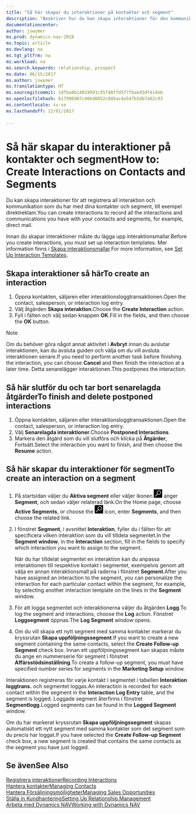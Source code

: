 ```yaml
---
title: "Så här skapar du interaktioner på kontakter och segment"
description: "Beskriver hur du kan skapa interaktioner för den kommunikation som du har med dina kontakter och segment i Dynamics NAV, till exempel direktreklam."
documentationcenter: 
author: jswymer
ms.prod: dynamics-nav-2018
ms.topic: article
ms.devlang: na
ms.tgt_pltfrm: na
ms.workload: na
ms.search.keywords: relationship, prospect
ms.date: 06/15/2017
ms.author: jswymer
ms.translationtype: HT
ms.sourcegitcommit: 1dfba8b14019991c95f40ffd5f7fbaed5df414eb
ms.openlocfilehash: 617996907c466d6052c04bac4a547b5db7a02c93
ms.contentlocale: sv-se
ms.lasthandoff: 12/01/2017

---
```

# <a name="how-to-create-interactions-on-contacts-and-segments"></a><span data-ttu-id="84315-103">Så här skapar du interaktioner på kontakter och segment</span><span class="sxs-lookup"><span data-stu-id="84315-103">How to: Create Interactions on Contacts and Segments</span></span>
<span data-ttu-id="84315-104">Du kan skapa interaktioner för att registrera all interaktion och kommunikation som du har med dina kontakter och segment, till exempel direktreklam.</span><span class="sxs-lookup"><span data-stu-id="84315-104">You can create interactions to record all the interactions and communications you have with your contacts and segments, for example, direct mail.</span></span>

<span data-ttu-id="84315-105">Innan du skapar interaktioner måste du lägga upp interaktionsmallar.</span><span class="sxs-lookup"><span data-stu-id="84315-105">Before you create interactions, you must set up interaction templates.</span></span> <span data-ttu-id="84315-106">Mer information finns i  [Skapa interaktionsmallar](marketing-interactions.md).</span><span class="sxs-lookup"><span data-stu-id="84315-106">For more information, see  [Set Up Interaction Templates](marketing-interactions.md).</span></span>

## <a name="to-create-an-interaction"></a><span data-ttu-id="84315-107">Skapa interaktioner så här</span><span class="sxs-lookup"><span data-stu-id="84315-107">To create an interaction</span></span>
1. <span data-ttu-id="84315-108">Öppna kontakten, säljaren eller interaktionsloggtransaktionen.</span><span class="sxs-lookup"><span data-stu-id="84315-108">Open the contact, salesperson, or interaction log entry.</span></span>
2. <span data-ttu-id="84315-109">Välj åtgärden **Skapa interaktion**.</span><span class="sxs-lookup"><span data-stu-id="84315-109">Choose the **Create Interaction** action.</span></span>
3. <span data-ttu-id="84315-110">Fyll i fälten och välj sedan knappen **OK**.</span><span class="sxs-lookup"><span data-stu-id="84315-110">Fill in the fields, and then choose the **OK** button.</span></span>

> [!NOTE]  
>   <span data-ttu-id="84315-111">Om du behöver göra något annat aktivitet i **Avbryt** innan du avslutar interaktionen, kan du avsluta guiden och välja om du vill avsluta interaktionen senare.</span><span class="sxs-lookup"><span data-stu-id="84315-111">If you need to perform another task before finishing the interaction, you can choose **Cancel** and then finish the interaction at a later time.</span></span> <span data-ttu-id="84315-112">Detta senarelägger interaktionen.</span><span class="sxs-lookup"><span data-stu-id="84315-112">This postpones the interaction.</span></span>

## <a name="to-finish-and-delete-postponed-interactions"></a><span data-ttu-id="84315-113">Så här slutför du och tar bort senarelagda åtgärder</span><span class="sxs-lookup"><span data-stu-id="84315-113">To finish and delete postponed interactions</span></span>
1. <span data-ttu-id="84315-114">Öppna kontakten, säljaren eller interaktionsloggtransaktionen.</span><span class="sxs-lookup"><span data-stu-id="84315-114">Open the contact, salesperson, or interaction log entry.</span></span>
2. <span data-ttu-id="84315-115">Välj **Senarelagda interaktioner**.</span><span class="sxs-lookup"><span data-stu-id="84315-115">Choose **Postponed Interactions**.</span></span>
3. <span data-ttu-id="84315-116">Markera den åtgärd som du vill slutföra och klicka på **Åtgärder**, Fortsätt.</span><span class="sxs-lookup"><span data-stu-id="84315-116">Select the interaction you want to finish, and then choose the **Resume** action.</span></span>

## <a name="to-create-an-interaction-on-a-segment"></a><span data-ttu-id="84315-117">Så här skapar du interaktioner för segment</span><span class="sxs-lookup"><span data-stu-id="84315-117">To create an interaction on a segment</span></span>
1. <span data-ttu-id="84315-118">På startsidan väljer du **Aktiva segment** eller väljer ikonen ![Söka efter sida eller rapport](media/ui-search/search_small.png "Söka efter sida eller rapport") anger **Segment**, och sedan väljer relaterad länk.</span><span class="sxs-lookup"><span data-stu-id="84315-118">On the Home page, choose **Active Segments**, or choose the ![Search for Page or Report](media/ui-search/search_small.png "Search for Page or Report icon") icon, enter **Segments**, and then choose the related link.</span></span>
2. <span data-ttu-id="84315-119">I fönstret **Segment**, i avsnittet **Interaktion**, fyller du i fälten för att specificera vilken interaktion som du vill tilldela segmentet.</span><span class="sxs-lookup"><span data-stu-id="84315-119">In the **Segment window**, in the **Interaction** section, fill in the fields to specify which interaction you want to assign to the segment.</span></span>

    <span data-ttu-id="84315-120">När du har tilldelat segmentet en interaktion kan du anpassa interaktionen till respektive kontakt i segmentet, exempelvis genom att välja en annan interaktionsmall på raderna i fönstret **Segment**.</span><span class="sxs-lookup"><span data-stu-id="84315-120">After you have assigned an interaction to the segment, you can personalize the interaction for each particular contact within the segment, for example, by selecting another interaction template on the lines in the **Segment** window.</span></span>  
3. <span data-ttu-id="84315-121">För att logga segmentet och interaktionerna väljer du åtgärden **Logg**.</span><span class="sxs-lookup"><span data-stu-id="84315-121">To log the segment and interactions, choose the **Log** action.</span></span> <span data-ttu-id="84315-122">Fönstret **Loggsegment** öppnas.</span><span class="sxs-lookup"><span data-stu-id="84315-122">The **Log Segment** window opens.</span></span>
4. <span data-ttu-id="84315-123">Om du vill skapa ett nytt segment med samma kontakter markerar du kryssrutan **Skapa uppföljningssegment**.</span><span class="sxs-lookup"><span data-stu-id="84315-123">If you want to create a new segment containing the same contacts, select the **Create Follow-up Segment** check box.</span></span> <span data-ttu-id="84315-124">Innan ett uppföljningssegment kan skapas måste du ange en nummerserie för segment i fönstret **Affärsstödsinställning**.</span><span class="sxs-lookup"><span data-stu-id="84315-124">To create a follow-up segment, you must have specified number series for segments in the **Marketing Setup** window.</span></span>

<span data-ttu-id="84315-125">Interaktionen registreras för varje kontakt i segmentet i tabellen **Interaktion loggtrans.** och segmentet loggas.</span><span class="sxs-lookup"><span data-stu-id="84315-125">An interaction is recorded for each contact within the segment in the **Interaction Log Entry** table, and the segment is logged.</span></span> <span data-ttu-id="84315-126">Loggade segment återfinns i fönstret **Segmentlogg**.</span><span class="sxs-lookup"><span data-stu-id="84315-126">Logged segments can be found in the **Logged Segment** window.</span></span>

<span data-ttu-id="84315-127">Om du har markerat kryssrutan **Skapa uppföljningssegment** skapas automatiskt ett nytt segment med samma kontakter som det segment som du precis har loggat.</span><span class="sxs-lookup"><span data-stu-id="84315-127">If you have selected the **Create Follow-up Segment** check box, a new segment is created that contains the same contacts as the segment you have just logged.</span></span>

## <a name="see-also"></a><span data-ttu-id="84315-128">Se även</span><span class="sxs-lookup"><span data-stu-id="84315-128">See Also</span></span>
[<span data-ttu-id="84315-129">Registrera interaktioner</span><span class="sxs-lookup"><span data-stu-id="84315-129">Recording Interactions</span></span>](marketing-interactions.md)  
[<span data-ttu-id="84315-130">Hantera kontakter</span><span class="sxs-lookup"><span data-stu-id="84315-130">Managing Contacts</span></span>](marketing-contacts.md)  
[<span data-ttu-id="84315-131">Hantera Försäljningsmöjligheter</span><span class="sxs-lookup"><span data-stu-id="84315-131">Managing Sales Opportunities</span></span>](marketing-manage-sales-opportunities.md)  
[<span data-ttu-id="84315-132">Ställa in Kundhantering</span><span class="sxs-lookup"><span data-stu-id="84315-132">Setting Up Relationship Management</span></span>](marketing-setup-marketing.md)  
[<span data-ttu-id="84315-133">Arbeta med Dynamics NAV</span><span class="sxs-lookup"><span data-stu-id="84315-133">Working with Dynamics NAV</span></span>](ui-work-product.md)


